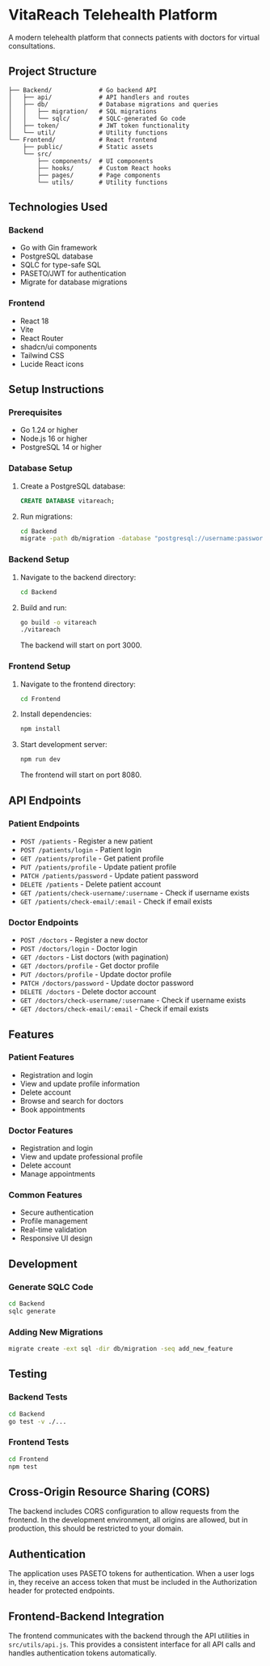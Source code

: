 # VitaReach Telehealth Platform

A modern telehealth platform that connects patients with doctors for virtual consultations.

## Project Structure

```
├── Backend/             # Go backend API
│   ├── api/             # API handlers and routes
│   ├── db/              # Database migrations and queries
│   │   ├── migration/   # SQL migrations
│   │   └── sqlc/        # SQLC-generated Go code
│   ├── token/           # JWT token functionality
│   └── util/            # Utility functions
└── Frontend/            # React frontend
    ├── public/          # Static assets
    └── src/
        ├── components/  # UI components
        ├── hooks/       # Custom React hooks
        ├── pages/       # Page components
        └── utils/       # Utility functions
```

## Technologies Used

### Backend
- Go with Gin framework
- PostgreSQL database
- SQLC for type-safe SQL
- PASETO/JWT for authentication
- Migrate for database migrations

### Frontend
- React 18
- Vite
- React Router
- shadcn/ui components
- Tailwind CSS
- Lucide React icons

## Setup Instructions

### Prerequisites
- Go 1.24 or higher
- Node.js 16 or higher
- PostgreSQL 14 or higher

### Database Setup
1. Create a PostgreSQL database:
   ```sql
   CREATE DATABASE vitareach;
   ```

2. Run migrations:
   ```bash
   cd Backend
   migrate -path db/migration -database "postgresql://username:password@localhost:5432/vitareach?sslmode=disable" -verbose up
   ```

### Backend Setup
1. Navigate to the backend directory:
   ```bash
   cd Backend
   ```

2. Build and run:
   ```bash
   go build -o vitareach
   ./vitareach
   ```
   
   The backend will start on port 3000.

### Frontend Setup
1. Navigate to the frontend directory:
   ```bash
   cd Frontend
   ```

2. Install dependencies:
   ```bash
   npm install
   ```

3. Start development server:
   ```bash
   npm run dev
   ```
   
   The frontend will start on port 8080.

## API Endpoints

### Patient Endpoints
- `POST /patients` - Register a new patient
- `POST /patients/login` - Patient login
- `GET /patients/profile` - Get patient profile
- `PUT /patients/profile` - Update patient profile
- `PATCH /patients/password` - Update patient password
- `DELETE /patients` - Delete patient account
- `GET /patients/check-username/:username` - Check if username exists
- `GET /patients/check-email/:email` - Check if email exists

### Doctor Endpoints
- `POST /doctors` - Register a new doctor
- `POST /doctors/login` - Doctor login
- `GET /doctors` - List doctors (with pagination)
- `GET /doctors/profile` - Get doctor profile
- `PUT /doctors/profile` - Update doctor profile
- `PATCH /doctors/password` - Update doctor password
- `DELETE /doctors` - Delete doctor account
- `GET /doctors/check-username/:username` - Check if username exists
- `GET /doctors/check-email/:email` - Check if email exists

## Features

### Patient Features
- Registration and login
- View and update profile information
- Delete account
- Browse and search for doctors
- Book appointments

### Doctor Features
- Registration and login
- View and update professional profile
- Delete account
- Manage appointments

### Common Features
- Secure authentication
- Profile management
- Real-time validation
- Responsive UI design

## Development

### Generate SQLC Code

```bash
cd Backend
sqlc generate
```

### Adding New Migrations

```bash
migrate create -ext sql -dir db/migration -seq add_new_feature
```

## Testing

### Backend Tests

```bash
cd Backend
go test -v ./...
```

### Frontend Tests

```bash
cd Frontend
npm test
```

## Cross-Origin Resource Sharing (CORS)

The backend includes CORS configuration to allow requests from the frontend. In the development environment, all origins are allowed, but in production, this should be restricted to your domain.

## Authentication

The application uses PASETO tokens for authentication. When a user logs in, they receive an access token that must be included in the Authorization header for protected endpoints.

## Frontend-Backend Integration

The frontend communicates with the backend through the API utilities in `src/utils/api.js`. This provides a consistent interface for all API calls and handles authentication tokens automatically.